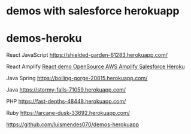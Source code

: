 # demos with salesforce herokuapp

# demos-heroku

React JavaScript
https://shielded-garden-61283.herokuapp.com/

React Amplify 
<a href="https://github.com/luismendes070/amplifyapp">React demo OpenSource AWS Amplify Salesforce Heroku</a>

Java Spring 
https://boiling-gorge-20815.herokuapp.com/

Java 
https://stormy-falls-71059.herokuapp.com/

PHP
https://fast-depths-48448.herokuapp.com/

Ruby
https://arcane-dusk-33692.herokuapp.com/

https://github.com/luismendes070/demos-herokuapp
